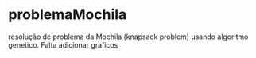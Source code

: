 # problemaMochila
resolução de problema da Mochila (knapsack problem) usando algoritmo genetico.
Falta adicionar graficos
